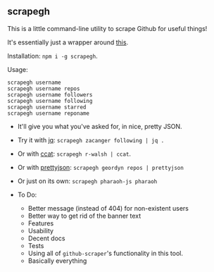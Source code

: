 ## scrapegh

This is a little command-line utility to scrape Github for useful things!

It's essentially just a wrapper around [this](https://github.com/nelsonic/github-scraper).

Installation: `npm i -g scrapegh`.

Usage:

```
scrapegh username
scrapegh username repos
scrapegh username followers
scrapegh username following
scrapegh username starred
scrapegh username reponame
```

* It'll give you what you've asked for, in nice, pretty JSON.
* Try it with [jq](https://stedolan.github.io/jq/): `scrapegh zacanger following | jq .`
* Or with [ccat](https://github.com/jingweno/ccat): `scrapegh r-walsh | ccat`.
* Or with [prettyjson](https://www.npmjs.com/package/prettyjson): `scrapegh geordyn repos | prettyjson`
* Or just on its own: `scrapegh pharaoh-js pharaoh`


* To Do:
  * Better message (instead of 404) for non-existent users
  * Better way to get rid of the banner text
  * Features
  * Usability
  * Decent docs
  * Tests
  * Using all of `github-scraper`'s functionality in this tool.
  * Basically everything

